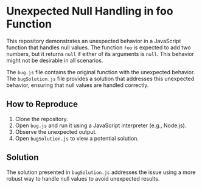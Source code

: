 # Unexpected Null Handling in foo Function

This repository demonstrates an unexpected behavior in a JavaScript function that handles null values. The function `foo` is expected to add two numbers, but it returns `null` if either of its arguments is `null`. This behavior might not be desirable in all scenarios. 

The `bug.js` file contains the original function with the unexpected behavior.  The `bugSolution.js` file provides a solution that addresses this unexpected behavior, ensuring that null values are handled correctly. 

## How to Reproduce
1. Clone the repository.
2. Open `bug.js` and run it using a JavaScript interpreter (e.g., Node.js).
3. Observe the unexpected output.
4. Open `bugSolution.js` to view a potential solution. 

## Solution
The solution presented in `bugSolution.js` addresses the issue using a more robust way to handle null values to avoid unexpected results. 